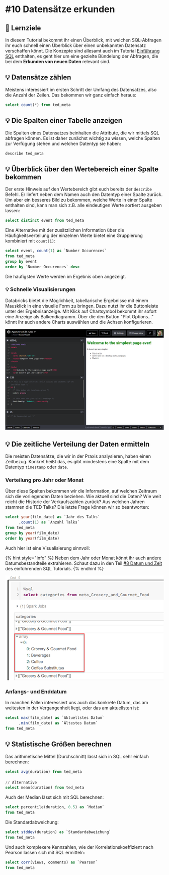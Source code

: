 # \#10 Datensätze erkunden

## 🎯 Lernziele

In diesem Tutorial bekommt ihr einen Überblick, mit welchen SQL-Abfragen ihr euch schnell einen Überblick über einen unbekannten Datensatz verschaffen könnt. Die Konzepte sind allesamt auch im Tutorial [Einführung SQL](./) enthalten, es geht hier um eine gezielte Bündelung der Abfragen, die bei dem **Erkunden von neuen Daten** relevant sind.

## 💡 Datensätze zählen

Meistens interessiert im ersten Schritt der Umfang des Datensatzes, also die Anzahl der Zeilen. Das bekommen wir ganz einfach heraus:

```sql
select count(*) from ted_meta
```

## 💡 Die Spalten einer Tabelle anzeigen

Die Spalten eines Datensatzes beinhalten die Attribute, die wir mittels SQL abfragen können. Es ist daher zunächst wichtig zu wissen, welche Spalten zur Verfügung stehen und welchen Datentyp sie haben:

```sql
describe ted_meta
```

## 💡 Überblick über den Wertebereich einer Spalte bekommen

Der erste Hinweis auf den Wertebereich gibt euch bereits der `describe` Befehl. Er liefert neben dem Namen auch den Datentyp einer Spalte zurück. Um aber ein besseres Bild zu bekommen, welche Werte in einer Spalte enthalten sind, kann man sich z.B. alle eindeutigen Werte sortiert ausgeben lassen:

```sql
select distinct event from ted_meta
```

Eine Alternative mit der zusätzlichen Information über die Häufigkeitsverteilung der einzelnen Werte bietet  eine Gruppierung kombiniert mit `count(1)`:

```sql
select event, count(1) as `Number Occurences`
from ted_meta
group by event
order by `Number Occurences` desc
```

Die häufigsten Werte werden im Ergebnis oben angezeigt.

### 💡 Schnelle Visualisierungen

Databricks bietet die Möglichkeit, tabellarische Ergebnisse mit einem Mausklick in eine visuelle Form zu bringen. Dazu nutzt ihr die Buttonleiste unter der Ergebnisanzeige. Mit Klick auf Chartsymbol bekommt ihr sofort eine Anzeige als Balkendiagramm. Über die den Button "Plot Options..." könnt ihr auch andere Charts auswählen und die Achsen konfigurieren.

![Die Anzahl Talks pro Event als Area-Chart.](../../../.gitbook/assets/image%20%2828%29.png)

## 💡 Die zeitliche Verteilung der Daten ermitteln

Die meisten Datensätze, die wir in der Praxis analysieren, haben einen Zeitbezug. Konkret heißt das, es gibt mindestens eine Spalte mit dem Datentyp `timestamp` oder `date`.

### Verteilung pro Jahr oder Monat

Über diese Spalten bekommen wir die Information, auf welchen Zeitraum sich die vorliegenden Daten beziehen. Wie aktuell sind die Daten? Wie weit reicht die Historie der Verkaufszahlen zurück? Aus welchen Jahren stammen die TED Talks? Die letzte Frage können wir so beantworten:

```sql
select year(film_date) as `Jahr des Talks`
      ,count(1) as `Anzahl Talks`
from ted_meta
group by year(film_date)
order by year(film_date)
```

Auch hier ist eine Visualisierung sinnvoll:

{% hint style="info" %}
Neben dem Jahr oder Monat könnt ihr auch andere Datumsbestandteile extrahieren. Schaut dazu in den Teil [\#8 Datum und Zeit](8-datum-und-zeit.md) des einführenden SQL Tutorials.
{% endhint %}

![](../../../.gitbook/assets/image%20%286%29.png)

### Anfangs- und Enddatum

In manchen Fällen interessiert uns auch das konkrete Datum, das am weitesten in der Vergangenheit liegt, oder das am aktuellsten ist:

```sql
select max(film_date) as `Aktuellstes Datum`
      ,min(film_date) as `Ältestes Datum`
from ted_meta
```

## 💡 Statistische Größen berechnen

Das arithmetische Mittel \(Durchschnitt\) lässt sich in SQL sehr einfach berechnen:

```sql
select avg(duration) from ted_meta

// Alternative
select mean(duration) from ted_meta
```

Auch der Median lässt sich mit SQL berechnen:

```sql
select percentile(duration, 0.5) as `Median`
from ted_meta
```

Die Standardabweichung:

```sql
select stddev(duration) as `Standardabweichung`
from ted_meta
```

Und auch komplexere Kennzahlen, wie der Korrelationskoeffizient nach Pearson lassen sich mit SQL ermitteln:

```sql
select corr(views, comments) as `Pearson`
from ted_meta
```

